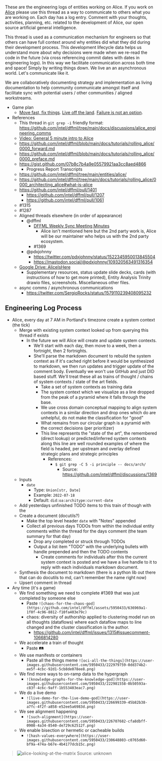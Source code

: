 These are the engineering logs of entities working on Alice. If you
work on [Alice](https://github.com/intel/dffml/tree/main/docs/tutorials/rolling_alice/0000_architecting_alice#what-is-alice) please use this thread as a way to communicate to others
what you are working on. Each day has a log entry. Comment with your
thoughts, activities, planning, etc. related to the development of
Alice, our open source artificial general intelligence.

This thread is used as a communication mechanism for engineers so that
others can have full context around why entities did what they did
during their development process. This development lifecycle data helps
us understand more about why decisions were made when we re-read the
code in the future (via cross referencing commit dates with dates in
engineering logs). In this way we facilitate communication across
both time and space! Simply by writing things down. We live an an
asynchronous world. Let's communicate like it.

We are collaboratively documenting strategy and implementation as
living documentation to help community communicate amongst itself
and facilitate sync with potential users / other communities /
aligned workstreams.

- Game plan
  - [Move fast, fix things](https://hbr.org/2019/01/the-era-of-move-fast-and-break-things-is-over). [Live off the land](https://www.crowdstrike.com/cybersecurity-101/living-off-the-land-attacks-lotl/). [Failure is not an option](https://github.com/intel/dffml/tree/main/docs/tutorials/rolling_alice/0000_architecting_alice#the-scary-part).
- References
  - This thread in `git grep -i` friendly format: https://github.com/intel/dffml/tree/main/docs/discussions/alice_engineering_comms
  - [Video: General 5 minute intro to Alice](https://www.youtube.com/watch?v=THKMfJpPt8I?t=129&list=PLtzAOVTpO2jYt71umwc-ze6OmwwCIMnLw)
  - https://github.com/intel/dffml/blob/main/docs/tutorials/rolling_alice/0000_forward.md
  - https://github.com/intel/dffml/blob/main/docs/tutorials/rolling_alice/0000_preface.md
  - https://gist.github.com/07b8c7b4a9e05579921aa3cc8aed4866
    - Progress Report Transcripts
  - https://github.com/intel/dffml/tree/main/entities/alice/
  - https://github.com/intel/dffml/tree/main/docs/tutorials/rolling_alice/0000_architecting_alice#what-is-alice
  - https://github.com/intel/dffml/pull/1401
    - https://github.com/intel/dffml/pull/1207
    - https://github.com/intel/dffml/pull/1061
  - #1315
  - #1287
  - Aligned threads elsewhere (in order of appearance)
    - @dffml
      - [DFFML Weekly Sync Meeting Minutes](https://docs.google.com/document/d/16u9Tev3O0CcUDe2nfikHmrO3Xnd4ASJ45myFgQLpvzM/edit)
        - Alice isn't mentioned here but the 2nd party work is, Alice will be our maintainer who helps us with the 2nd party ecosystem.
      - #1369
    - @pdxjohnny
      - https://twitter.com/pdxjohnny/status/1522345950013845504
      - https://mastodon.social/@pdxjohnny/109320563491316354
  - [Google Drive: AliceIsHere](https://drive.google.com/drive/folders/1E8tZT15DNjd13jVR6xqsblgLvwTZZo_f)
    - Supplementary resources, status update slide decks, cards (with instructions of how to get more printed), Entity Analysis Trinity drawio files, screenshots. Miscellaneous other files.
  - async comms / asynchronous communications
    - https://twitter.com/SergioRocks/status/1579110239408095232

## Engineering Log Process

- Alice, every day at 7 AM in Portland's timezone create a system context (the tick)
  - Merge with existing system context looked up from querying this thread if exists
    - In the future we will Alice will create and update system contexts.
      - We'll start with each day, then move to a week, then a fortnight, then 2 fortnights.
      - She'll parse the markdown document to rebuild the system context as if it's cached
        right before it would be synthesized to markdown, we then run updates and trigger
        update of the comment body. Eventually we won't use GitHub and just DID based stuff.
        We'll treat these all as trains of thought / chains of system contexts / state of the
        art fields.
        - Take a set of system contexts as training data
        - The system context which we visualize as a line dropped from the peak of a pyramid
          where it falls through the base.
        - We use cross domain conceptual mapping to align system contexts in a similar direction
          and drop ones which do are unhelpful, do not make the classification for "good"
        - What remains from our circular graph is a pyramid with the correct decisions
          (per prioritizer)
        - This line represents the "state of the art", the remembered (direct lookup) or
          predicted/inferred system contexts along this line are well rounded examples of
          where the field is headed, per upstream and overlay defined strategic plans
          and strategic principles
          - References:
            - `$ git grep -C 5 -i principle -- docs/arch/`
              - Source: https://github.com/intel/dffml/discussions/1369
  - Inputs
    - `date`
      - Type: `Union[str, Date]`
      - Example: `2022-07-18`
      - Default: `did:oa:architype:current-date`
   - Add yesterdays unfinished TODO items to this train of though with the
   - Create a document (docutils?)
     - Make the top level header `date` with "Notes" appended
     - Collect all previous days TODOs from within the individual entity comments within the thread for the days comment (the team summary for that day)
       - Drop any completed or struck through TODOs
       - Output a list item "TODO" with the underlying bullets with handle prepended and then the TODO contents
         - Create comments for individuals after this the current system context is posted and we have a live handle to it to reply with each individuals markdown document.
   - Synthesis the document to markdown (there is a python lib out there that can do docutils to md, can't remember the name right now)
   - Upsert comment in thread
- Any time (it's a game)
  - We find something we need to complete #1369 that was just completed by someone else
    - Paste `![chaos-for-the-chaos-god](https://github.com/intel/dffml/assets/5950433/636969a1-1f0f-4c96-8812-f10fa403e79c)`
    - chaos: diversity of authorship applied to clustering model run on all thoughts (dataflows) where each dataflow maps to line changed and the cluster classification is the author.
      - https://github.com/intel/dffml/issues/1315#issuecomment-1066814280
  - We accelerate a train of thought
    - Paste 🛤️
  - We use manifests or containers
    - Paste all the things meme `![oci-all-the-things](https://user-images.githubusercontent.com/5950433/222979759-0dd374b2-ee5f-4cbc-92d1-5cb8de078ee8.png)`
  - We find more ways to on-ramp data to the hypergraph
    - `![knowledge-graphs-for-the-knowledge-god](https://user-images.githubusercontent.com/5950433/222981558-0b50593a-c83f-4c6c-9aff-1b553403eac7.png)`
  - We do a live demo
    - `![live-demo-for-the-live-demo-god](https://user-images.githubusercontent.com/5950433/226699339-45b82b38-a7fc-4f2f-a858-e52ee5a6983d.png)`
  - We see alignment happening
    - `![such-alignment](https://user-images.githubusercontent.com/5950433/226707682-cfa8dbff-0908-4a34-8540-de729c62512f.png)`
  - We enable bisection or hermetic or cacheable builds
    - `![hash-values-everywhere](https://user-images.githubusercontent.com/5950433/230648803-c0765d60-bf9a-474a-b67e-4b4177dcb15c.png)`

> ![alice-looking-at-the-matrix](https://github.com/intel/dffml/assets/5950433/6817a805-0601-4443-8927-6ae7739f63d3)
> Source: unknown